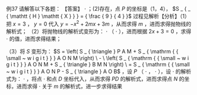 例37 请解答以下各题： 【答案】 $\cdot$ ；(2)存在，点 $P$ 的坐标是（1，4）， $S _ { _ { \mathtt { H } \mathtt { X } } } = { \frac { 9 } { 4 } }$ 过程见解析【分析】（1）把 $x { = } 3$ ， $y { = } 0$ 代入 $y = - x ^ { 2 } + 2 m x + 3 m$ ，从而求得 $m$ ，进而求得抛物线的解析式；
（2）将抛物线的解析式变形为： $\cdot$ （ $\cdot$ ），进而根据 $2 x + 3 = 0$ ，求得 $\cdot$ 的值，进而求得结果；

（3）将 $S$ 变形为： $S = \left( S _ { \triangle } P A M + S _ { \mathrm { { \small ~ w i g i t } } } A O N M \right) \ - \ \left( S _ { \mathrm { { \small ~ w i g i t } } } A O N M + S _ { \triangle } B M N \right) \ = S _ { \mathrm { { \small ~ w i g i t } } } A O N P - S _ { \triangle } A O B$ ，设 $P$ （ $\cdot$ ， $\cdot$ ），设 $\cdot$ 的解析式为： $\cdot$ ，将点 $\cdot$ 和点 $D$ 坐标代入，从而求得 $P D$ 的解析式，进而求得点 $N$ 的坐标，进而求得 $\cdot$ 关于 $m$ 的解析式，进一步求得结果
